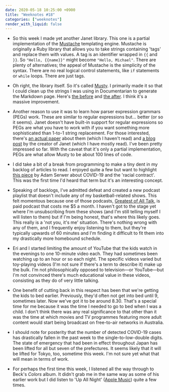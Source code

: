 ```yaml
---
date: 2020-05-18 10:25:00 +0900
title: "Weeknotes #18"
categories: ["weeknotes"]
render_with_liquid: false
---
```


- So this week I made yet another Janet library. This one is a partial implementation of the [Mustache](http://mustache.github.io) templating engine. Mustache is originally a Ruby library that allows you to take strings containing 'tags' and replace them with values. A tag is an identifier wrapped in `{{` and `}}`. So `"Hello, {{name}}"` might become `"Hello, Michael"`. There are plenty of alternatives; the appeal of Mustache is the simplicity of the syntax. There are no real logical control statements, like `if` statements or `while` loops. There are just tags.

- Oh right, the library itself. So it's called [Musty](https://github.com/pyrmont/musty). I primarily made it so that I could clean up the strings I was using in Documentarian to generate the Markdown page. Here's [the before](https://github.com/pyrmont/documentarian/blob/b0b35d43bb10201ecac6b92703162644f2b31e85/src/documentarian.janet#L142-L166) and [the after](https://github.com/pyrmont/documentarian/blob/3350674dc5edb9baaa97cd55c8651e01b1d8d630/src/documentarian.janet#L20-L44). I think it's a massive improvement.

- Another reason to use it was to learn how parser expression grammars (PEGs) work. These are similar to regular expressions but... better (or so it seems). Janet doesn't have built-in support for regular expressions so PEGs are what you have to work with if you want something more sophisticated than 1-to-1 string replacement. For those interested, there's [an actual paper](https://bford.info/pub/lang/peg.pdf) about them (which I haven't read) and [a blog post](https://bakpakin.com/writing/how-janets-peg-works.html) by the creator of Janet (which I have mostly read). I've been pretty impressed so far. With the caveat that it's only a partial implementation, PEGs are what allow Musty to be about 100 lines of code.

- I did take a bit of a break from programming to make a tiny dent in my backlog of articles to read. I enjoyed quite a few but want to highlight [this piece](https://www.theatlantic.com/ideas/archive/2020/05/americas-racial-contract-showing/611389/) by Adam Serwer about COVID-19 and the 'racial contract'. This was the first time I'd heard that term but it's an interesting concept.

- Speaking of backlogs, I've admitted defeat and created a new podcast playlist that doesn't include any of my basketball-related shows. This felt momentous because one of those podcasts, [Greatest of All Talk](https://goat.supportingcast.fm), is paid podcast that costs me $5 a month. I haven't got to the stage yet where I'm unsubscribing from these shows (and I'm still telling myself I will listen to them) but if I'm being honest, that's where this likely goes. This really is a 'not you, it's me' situation. There's nothing wrong with any of them, and I frequently enjoy listening to them, but they're typically upwards of 60 minutes and I'm finding it difficult to fit them into my drastically more homebound schedule.

- Eri and I started limiting the amount of YouTube that the kids watch in the evenings to one 10-minute video each. They had sometimes been watching up to an hour or so each night. The specific videos varied but toy-playing videos (I'm not sure if there's a term to describe it) make up the bulk. I'm not philosophically opposed to television—or YouTube—but I'm not convinced there's much educational value in these videos, consisting as they do of very little talking.

- One benefit of cutting back in this respect has been that we're getting the kids to bed earlier. Previously, they'd often not get into bed until 9, sometimes later. Now we've got it to be around 8.30. That's a special time for me because it was the time I needed to go to bed when I was a child. I don't think there was any real significance to that other than it was the time at which movies and TV programmes featuring more adult content would start being broadcast on free-to-air networks in Australia.

- I should note for posterity that the number of detected COVID-19 cases has drastically fallen in the past week to the single-to-low-double digits. The state of emergency that had been in effect throughout Japan has been lifted for all but seven of the prefectures. It seems likely that it will be lifted for Tokyo, too, sometime this week. I'm not sure yet what that will mean in terms of work.

- For perhaps the first time this week, I listened all the way through to Beck's _Colors_ album. It didn't grab me in the same way as some of his earlier work but I did listen to 'Up All Night' ([Apple Music](https://music.apple.com/us/album/up-all-night/1440881121?i=1273064253)) quite a few times.
